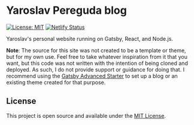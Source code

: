 # Yaroslav Pereguda blog

[![License: MIT](https://img.shields.io/badge/License-MIT-blue.svg)](https://opensource.org/licenses/MIT) [![Netlify Status](https://api.netlify.com/api/v1/badges/my-number/deploy-status)](https://app.netlify.com/sites/my-name/deploys)

Yaroslav's personal website running on Gatsby, React, and Node.js.

**Note**: The source for this site was not created to be a template or theme, but for my own use. Feel free to take whatever inspiration from it that you want, but this code was not written with the intention of being cloned and deployed. As such, I do not provide support or guidance for doing that. I recommend using the [Gatsby Advanced Starter](https://www.gatsbyjs.com/starters/papan01/gatsby-starter-papan01) to set up a blog or an existing theme created for that purpose.

## License

This project is open source and available under the [MIT License](LICENSE).
